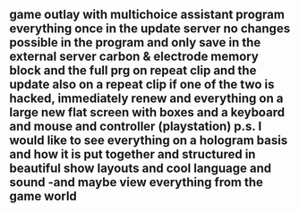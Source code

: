 game outlay with multichoice assistant program everything once in the update server no changes possible in the program and only save in the external server carbon & electrode memory block
and the full prg on repeat clip and the update also on a repeat clip if one of the two is hacked, immediately renew and everything on a large new flat screen with boxes and a keyboard and mouse and controller (playstation)
p.s. I would like to see everything on a hologram basis and how it is put together and structured in beautiful show layouts and cool language and sound
-and maybe view everything from the game world 
-



